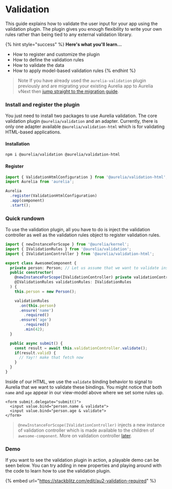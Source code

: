 # Validation

This guide explains how to validate the user input for your app using the validation plugin. The plugin gives you enough flexibility to write your own rules rather than being tied to any external validation library.

{% hint style="success" %}
**Here's what you'll learn...**

* How to register and customize the plugin
* How to define the validation rules
* How to validate the data
* How to apply model-based validation rules
{% endhint %}

> Note If you have already used the `aurelia-validation` plugin previously and are migrating your existing Aurelia app to Aurelia vNext then [jump straight to the migration guide](broken-reference).

### Install and register the plugin

You just need to install two packages to use Aurelia validation. The core validation plugin `@aurelia/validation` and an adapter. Currently, there is only one adapter available `@aurelia/validation-html` which is for validating HTML-based applications.

#### Installation

```bash
npm i @aurelia/validation @aurelia/validation-html
```

#### Register

```typescript
import { ValidationHtmlConfiguration } from '@aurelia/validation-html';
import Aurelia from 'aurelia';

Aurelia
  .register(ValidationHtmlConfiguration)
  .app(component)
  .start();
```

### Quick rundown

To use the validation plugin, all you have to do is inject the validation controller as well as the validation rules object to register validation rules.

```typescript
import { newInstanceForScope } from '@aurelia/kernel';
import { IValidationRules } from '@aurelia/validation';
import { IValidationController } from '@aurelia/validation-html';

export class AwesomeComponent {
  private person: Person; // Let us assume that we want to validate instance of Person class
  public constructor(
    @newInstanceForScope(IValidationController) private validationController: IValidationController,
    @IValidationRules validationRules: IValidationRules
  ) {
    this.person = new Person();

    validationRules
      .on(this.person)
      .ensure('name')
        .required()
      .ensure('age')
        .required()
        .min(42);
  }

  public async submit() {
    const result = await this.validationController.validate();
    if(result.valid) {
      // Yay!! make that fetch now
    }
  }
}
```

Inside of our HTML, we use the `validate` binding behavior to signal to Aurelia that we want to validate these bindings. You might notice that both `name` and `age` appear in our view-model above where we set some rules up.

```markup
<form submit.delegate="submit()">
  <input value.bind="person.name & validate">
  <input value.bind="person.age & validate">
</form>
```

> `@newInstanceForScope(IValidationController)` injects a new instance of validation controller which is made available to the children of `awesome-component`. More on validation controller [later](broken-reference).

### Demo

If you want to see the validation plugin in action, a playable demo can be seen below. You can try adding in new properties and playing around with the code to learn how to use the validation plugin.

{% embed url="https://stackblitz.com/edit/au2-validation-required" %}
